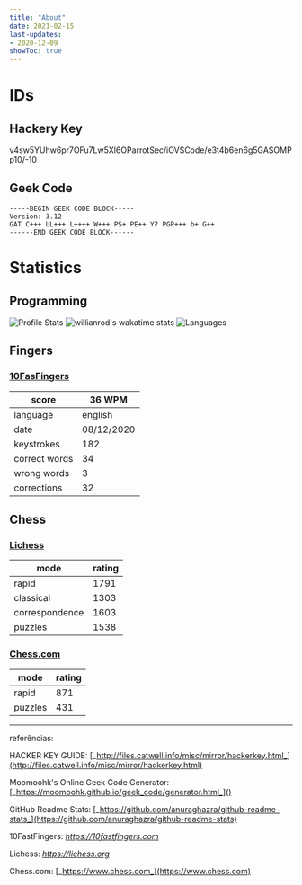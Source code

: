 ```yaml
---
title: "About"
date: 2021-02-15
last-updates:
- 2020-12-09
showToc: true
---
```

# IDs

## Hackery Key
v4sw5YUhw6pr7OFu7Lw5Xl6OParrotSec/iOVSCode/e3t4b6en6g5GASOMPp10/-10

## Geek Code
```
-----BEGIN GEEK CODE BLOCK-----
Version: 3.12
GAT C+++ UL+++ L++++ W+++ PS+ PE++ Y? PGP+++ b+ G++
------END GEEK CODE BLOCK------
```

# Statistics
## Programming

![Profile Stats](https://github-readme-stats.vercel.app/api?username=mateusfg7&show_icons=true&title_color=555555&icon_color=555555&text_color=4098fc&bg_color=00000008&hide_border=true)
![willianrod's wakatime stats](https://github-readme-stats.vercel.app/api/wakatime?username=mateusfg7&show_icons=true&title_color=555555&icon_color=555555&text_color=4098fc&bg_color=00000008&hide_border=true)
![Languages](https://github-readme-stats.vercel.app/api/top-langs/?username=mateusfg7&layout=compact&hide_border=true&langs_count=100&show_icons=true&title_color=555555&icon_color=555555&text_color=4098fc&bg_color=00000008&hide_border=true)

## Fingers

### [10FasFingers](https://10fastfingers.com/user/2371408/)

| score | 36 WPM |
|--|--|
| language | english |
| date | 08/12/2020 |
| keystrokes | 182 |
| correct words | 34 |
| wrong words | 3 |
| corrections | 32 |

## Chess

### [Lichess](https://lichess.org/@/mateusfg7)

mode | rating
--|--
rapid | 1791
classical | 1303
correspondence | 1603
puzzles | 1538

### [Chess.com](https://www.chess.com/member/mateusfg7)

mode | rating
---|---
rapid | 871
puzzles | 431

---

referências:

HACKER KEY GUIDE: [_http://files.catwell.info/misc/mirror/hackerkey.html_](http://files.catwell.info/misc/mirror/hackerkey.html)

Moomoohk's Online Geek Code Generator: [_https://moomoohk.github.io/geek_code/generator.html_]()

GitHub Readme Stats: [_https://github.com/anuraghazra/github-readme-stats_](https://github.com/anuraghazra/github-readme-stats)

10FastFingers: [_https://10fastfingers.com_](https://10fastfingers.com)

Lichess: [_https://lichess.org_](https://lichess.org)

Chess.com: [_https://www.chess.com_](https://www.chess.com)
